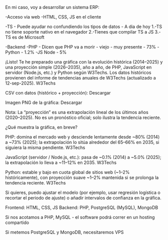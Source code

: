 En mi caso, voy a desarrollar un sistema ERP:

-Acceso via web
-HTML, CSS, JS en el cliente

-TS - Puede ayudar no confundiendo los tipos de datos - A dia de hoy
1.-TS no tiene soporte nativo en el navegador
2.-Tienes que compilar TS a JS
3.-TS es de Microsoft

-Backend
-PHP - Dicen que PHP va a morir - viejo - muy presente - 73%
-Python - 1.2%
-JS Node - 5% 

¡Listo! Te he preparado una gráfica con la evolución histórica (2014–2025) y una proyección simple (2026–2035), año a año, de PHP, JavaScript en servidor (Node.js, etc.) y Python según W3Techs. Los datos históricos provienen del informe de tendencias anuales de W3Techs (actualizado a 12-sep-2025). 
W3Techs

CSV con datos (histórico + proyección): Descargar

Imagen PNG de la gráfica: Descargar

Nota: La “proyección” es una extrapolación lineal de los últimos años (2020–2025). No es un pronóstico oficial; solo ilustra la tendencia reciente.

¿Qué muestra la gráfica, en breve?

PHP: domina el mercado web y desciende lentamente desde ~80% (2014) a ~73% (2025); la extrapolación lo sitúa alrededor del 65–66% en 2035, si siguiera la misma pendiente. 
W3Techs

JavaScript (servidor / Node.js, etc.): pasa de ~0.1% (2014) a ~5.0% (2025); la extrapolación lo lleva a ~11–12% en 2035. 
W3Techs

Python: estable y bajo en cuota global de sitios web (~1–2% históricamente), con proyección suave ~1–2% mantenida si se prolonga la tendencia reciente. 
W3Techs

Si quieres, puedo ajustar el modelo (por ejemplo, usar regresión logística o recortar el periodo de ajuste) o añadir intervalos de confianza en la gráfica.

Frontend:
HTML, CSS, JS
Backend: 
PHP, PostgreSQL (MySQL), MongoDB

Si nos acotamos a PHP, MySQL - el software podrá correr en un hosting compartido

Si metemos PostgreSQL y MongoDB, necesitaremos VPS




